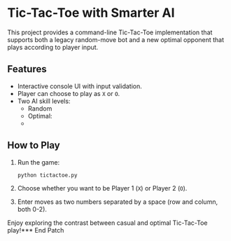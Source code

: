 # Tic-Tac-Toe with Smarter AI

This project provides a command-line Tic-Tac-Toe implementation that supports both a legacy random-move bot and a new optimal opponent that plays according to player input.

## Features
- Interactive console UI with input validation.
- Player can choose to play as `X` or `O`.
- Two AI skill levels:
  - Random
  - Optimal:
  - 
## How to Play
1. Run the game:
   ```bash
   python tictactoe.py
   ```
2. Choose whether you want to be Player 1 (`X`) or Player 2 (`O`).

3. Enter moves as two numbers separated by a space (row and column, both 0-2).

Enjoy exploring the contrast between casual and optimal Tic-Tac-Toe play!*** End Patch
